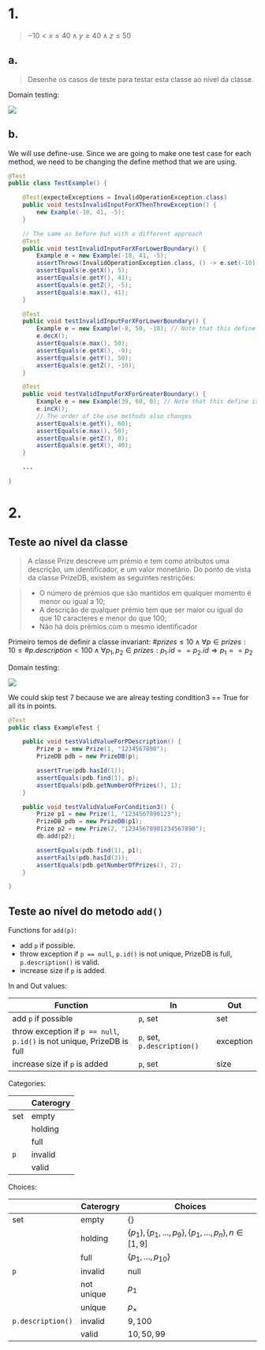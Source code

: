# 1.

> $-10 < x \leq 40 \wedge y \geq 40 \wedge z \leq 50$

## a.

> Desenhe os casos de teste para testar esta classe ao nível da classe.

Domain testing:

<img src="1 - a Domain testing.png">

## b.

We will use define-use. Since we are going to make one test case for each method, we need to be changing the define method that we are using.

```java
@Test
public class TestExample() {

    @Test(expecteExceptions = InvalidOperationException.class)
    public void testsInvalidInputForXThenThrowException() {
        new Example(-10, 41, -5);
    }

    // The same as before but with a different approach
    @Test
    public void testInvalidInputForXForLowerBoundary() {
        Example e = new Example(-10, 41, -5);
        assertThrows(InvalidOperationException.class, () -> e.set(-10));
        assertEquals(e.getX(), 5);
        assertEquals(e.getY(), 41);
        assertEquals(e.getZ(), -5);
        assertEquals(e.max(), 41);
    }

    @Test
    public void testInvalidInputForXForLowerBoundary() {
        Example e = new Example(-8, 50, -10); // Note that this define is different from the previous one.
        e.decX();
        assertEquals(e.max(), 50);
        assertEquals(e.getX(), -9);
        assertEquals(e.getY(), 50);
        assertEquals(e.getZ(), -10);
    }

    @Test
    public void testValidInputForXForGreaterBoundary() {
        Example e = new Example(39, 60, 0); // Note that this define is different from the previous one.
        e.incX();
        // The order of the use methods also changes
        assertEquals(e.getY(), 60);
        assertEquals(e.max(), 50);
        assertEquals(e.getZ(), 0);
        assertEquals(e.getX(), 40);
    }

    ...

}
```

# 2.

## Teste ao nível da classe

> A classe Prize descreve um prémio e tem como atributos uma descrição, um identificador, e um valor monetário. Do ponto de vista da classe PrizeDB, existem as seguintes restrições:

> - O número de prémios que são mantidos em qualquer momento é menor ou igual a 10;
> - A descrição de qualquer prémio tem que ser maior ou igual do que 10 caracteres e menor do que 100;
> - Não há dois prémios com o mesmo identificador

Primeiro temos de definir a classe invariant: $\#prizes \leq 10 \wedge \forall p \in prizes : 10 \leq \#p.description < 100 \wedge \forall p_1, p_2 \in prizes : p_1.id == p_2.id \Rightarrow p_1 == p_2$

Domain testing:

<img src="2 - Domain testing.png">

We could skip test 7 because we are alreay testing condition3 == True for all its in points.

```java
@Test
public class ExampleTest {

    public void testValidValueForPDescription() {
        Prize p = new Prize(1, "1234567890");
        PrizeDB pdb = new PrizeDB(p);

        assertTrue(pdb.hasId(1));
        assertEquals(pdb.find(1), p);
        assertEquals(pdb.getNumberOfPrizes(), 1);
    }

    public void testValidValueForCondition3() {
        Prize p1 = new Prize(1, "1234567890123");
        PrizeDB pdb = new PrizeDB(p1);
        Prize p2 = new Prize(2, "12345678901234567890");
        db.add(p2);

        assertEquals(pdb.find(1), p1);
        assertFails(pdb.hasId(3));
        assertEquals(pdb.getNumberOfPrizes(), 2);
    }

}
```

## Teste ao nível do metodo `add()`

Functions for `add(p)`:

- add `p` if possible.
- throw exception if `p == null`, `p.id()` is not unique, PrizeDB is full, `p.description()` is valid.
- increase size if `p` is added.

In and Out values:

| Function                                                                | In                          | Out       |
| ----------------------------------------------------------------------- | --------------------------- | --------- |
| add `p` if possible                                                     | `p`, set                    | set       |
| throw exception if `p == null`, `p.id()` is not unique, PrizeDB is full | `p`, set, `p.description()` | exception |
| increase size if `p` is added                                           | `p`, set                    | size      |

Categories:

|     | Caterogry |
| --- | --------- |
| set | empty     |
|     | holding   |
|     | full      |
| `p` | invalid   |
|     | valid     |

Choices:

|                   | Caterogry  | Choices                                                           |
| ----------------- | ---------- | ----------------------------------------------------------------- |
| set               | empty      | $\{\}$                                                            |
|                   | holding    | $\{p_1\}, \{p_1, \dots, p_9\}, \{p_1, \dots, p_n\}, n \in [1, 9]$ |
|                   | full       | $\{p_1, \dots, p_{10}\}$                                          |
| `p`               | invalid    | null                                                              |
|                   | not unique | $p_1$                                                             |
|                   | unique     | $p_\times$                                                        |
| `p.description()` | invalid    | $9, 100$                                                          |
|                   | valid      | $10, 50, 99$                                                      |
